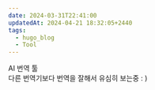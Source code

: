 ```yaml
---
date: 2024-03-31T22:41:00
updatedAt: 2024-04-21 18:32:05+2440
tags:
  - hugo_blog
  - Tool
---
```

AI 번역 툴  
다른 번역기보다 번역을 잘해서 유심히 보는중 : )